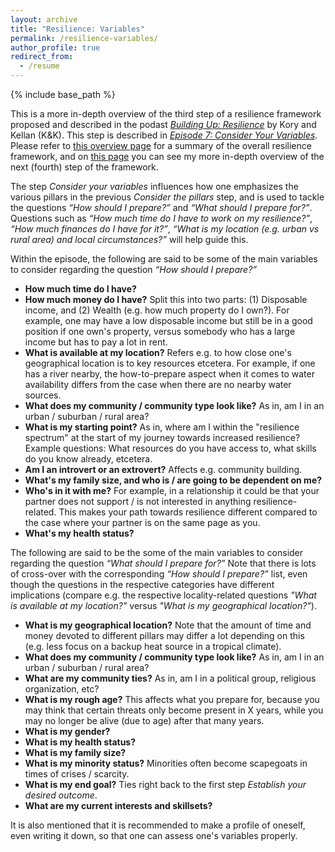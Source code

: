 ```yaml
---
layout: archive
title: "Resilience: Variables"
permalink: /resilience-variables/
author_profile: true
redirect_from:
  - /resume
---
```


{% include base_path %}

This is a more in-depth overview of the third step of a resilience framework proposed and described in the podast [_Building Up: Resilience_](https://shows.acast.com/building-up-resilience) by Kory and Kellan (K&K). This step is described in [_Episode 7: Consider Your Variables_](https://shows.acast.com/building-up-resilience/episodes/episode-7-consider-your-variables). Please refer to [this overview page](https://aleksispi.github.io/resilience) for a summary of the overall resilience framework, and on [this page](https://aleksispi.github.io/resilience-variables/) you can see my more in-depth overview of the next (fourth) step of the framework.

The step _Consider your variables_ influences how one emphasizes the various pillars in the previous _Consider the pillars_ step, and is used to tackle the questions _“How should I prepare?”_ and _“What should I prepare for?”_. Questions such as _“How much time do I have to work on my resilience?”_, _“How much finances do I have for it?”_, _“What is my location (e.g. urban vs
rural area) and local circumstances?”_ will help guide this.

Within the episode, the following are said to be some of the main variables to consider regarding the question _“How should I prepare?”_

- **How much time do I have?**
- **How much money do I have?** Split this into two parts: (1) Disposable income, and (2) Wealth (e.g. how much property do I own?). For example, one may have a low disposable income but still be in a 
good position if one own's property, versus somebody who has a large income but has to pay a lot in rent.
- **What is available at my location?** Refers e.g. to how close one's geographical location is to key resources etcetera. For example, if one has a river nearby, the how-to-prepare aspect
when it comes to water availability differs from the case when there are no nearby water sources.
- **What does my community / community type look like?** As in, am I in an urban / suburban / rural area?
- **What is my starting point?** As in, where am I within the "resilience spectrum" at the start of my journey towards increased resilience? Example questions: What resources do you have access to,
what skills do you know already, etcetera.
- **Am I an introvert or an extrovert?** Affects e.g. community building.
- **What's my family size, and who is / are going to be dependent on me?**
- **Who's in it with me?** For example, in a relationship it could be that your partner does not support / is not interested in anything resilience-related. This makes your path towards
resilience different compared to the case where your partner is on the same page as you.
- **What's my health status?**

The following are said to be the some of the main variables to consider regarding the question _“What should I prepare for?”_ Note that there is lots of cross-over with the corresponding
_“How should I prepare?”_ list, even though the questions in the respective categories have different implications (compare e.g. the respective locality-related questions _"What is available
at my location?"_ versus _"What is my geographical location?"_).

- **What is my geographical location?** Note that the amount of time and money devoted to different pillars may differ a lot depending on this (e.g. less focus
on a backup heat source in a tropical climate).
- **What does my community / community type look like?** As in, am I in an urban / suburban / rural area?
- **What are my community ties?** As in, am I in a political group, religious organization, etc?
- **What is my rough age?** This affects what you prepare for, because you may think that certain threats only become present in X years, while you may no longer be alive (due to age) after
that many years.
- **What is my gender?**
- **What is my health status?**
- **What is my family size?**
- **What is my minority status?** Minorities often become scapegoats in times of crises / scarcity.
- **What is my end goal?** Ties right back to the first step _Establish your desired outcome_.
- **What are my current interests and skillsets?**

It is also mentioned that it is recommended to make a profile of oneself, even writing it down, so that one can assess one's variables properly.
